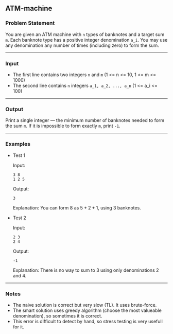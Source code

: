 ## ATM-machine

### Problem Statement

You are given an ATM machine with `n` types of banknotes and a target sum `m`.
Each banknote type has a positive integer denomination `a_i`.
You may use any denomination any number of times (including zero) to form the sum.

---

### Input

- The first line contains two integers `n` and `m` (1 <= n <= 10, 1 <= m <= 1000)
- The second line contains `n` integers `a_1, a_2, ..., a_n` (1 <= a_i <= 100)

---

### Output
Print a single integer — the minimum number of banknotes needed to form the sum `m`.
If it is impossible to form exactly `m`, print `-1`.

---

### Examples

- Test 1

    Input:
    ```
    3 8
    1 2 5
    ```

    Output:
    ```
    3
    ```

    Explanation:  You can form $8$ as $5 + 2 + 1$, using 3 banknotes.

- Test 2

    Input:
    ```
    2 3
    2 4
    ```

    Output:
    ```
    -1
    ```

    Explanation:  There is no way to sum to 3 using only denominations 2 and 4.

---

### Notes

- The naive solution is correct but very slow (TL). It uses brute-force. 
- The smart solution uses greedy algorithm (choose the most valueable denomination), so sometimes it is correct.
- This error is difficult to detect by hand, so stress testing is very usefull for it.
